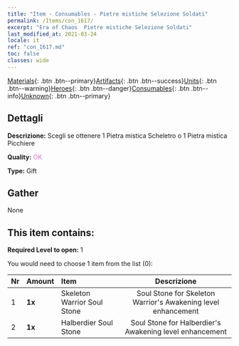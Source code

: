 ```yaml
---
title: "Item - Consumables - Pietre mistiche Selezione Soldati"
permalink: /Items/con_1617/
excerpt: "Era of Chaos  Pietre mistiche Selezione Soldati"
last_modified_at: 2021-03-24
locale: it
ref: "con_1617.md"
toc: false
classes: wide
---
```

 [Materials](/it/Items/){: .btn .btn--primary}[Artifacts](/it/Items/Artifacts/){: .btn .btn--success}[Units](/it/Items/Units/){: .btn .btn--warning}[Heroes](/it/Items/Heroes/){: .btn .btn--danger}[Consumables](/it/Items/Consumables/){: .btn .btn--info}[Unknown](/it/Items/Unknown/){: .btn .btn--primary}

## Dettagli
 **Descrizione:** Scegli se ottenere 1 Pietra mistica Scheletro o 1 Pietra mistica Picchiere

 **Quality:** <span style="color: #DA70D6">OK</span>

 **Type:** Gift

## Gather

  None

## This item contains:

 **Required Level to open:** 1

 You would need to choose 1 item from the list (0):

  | Nr | Amount |     Item    | Descrizione |
  |:---|:-------|:------------|:-----------:|
  | 1 |  **1x** | Skeleton Warrior Soul Stone | Soul Stone for Skeleton Warrior's Awakening level enhancement  | 
  | 2 |  **1x** | Halberdier Soul Stone | Soul Stone for Halberdier's Awakening level enhancement  | 
